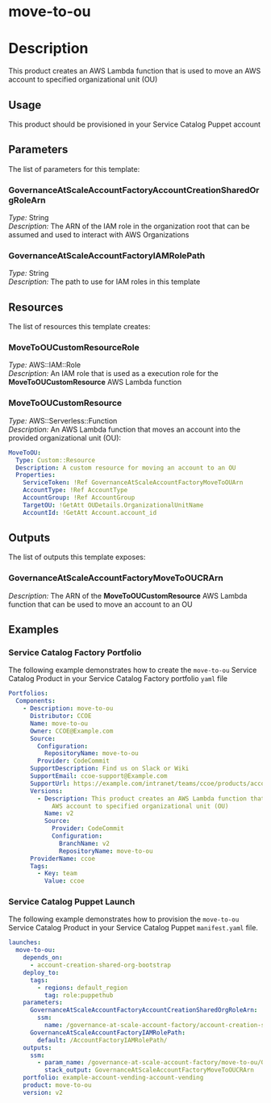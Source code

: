 # move-to-ou
# Description
This product creates an AWS Lambda function that is used to move an AWS account to specified organizational unit (OU)
 
## Usage
This product should be provisioned in your Service Catalog Puppet account

## Parameters
The list of parameters for this template:

### GovernanceAtScaleAccountFactoryAccountCreationSharedOrgRoleArn 
*Type:* String  
*Description:* The ARN of the IAM role in the organization root that can be assumed and used to interact with AWS Organizations 
### GovernanceAtScaleAccountFactoryIAMRolePath 
*Type:* String  
*Description:* The path to use for IAM roles in this template

## Resources
The list of resources this template creates:

### MoveToOUCustomResourceRole 
*Type:* AWS::IAM::Role  
*Description:* An IAM role that is used as a execution role for the **MoveToOUCustomResource** AWS Lambda function
### MoveToOUCustomResource 
*Type:* AWS::Serverless::Function  
*Description:* An AWS Lambda function that moves an account into the provided organizational unit (OU):
```yaml
MoveToOU:
  Type: Custom::Resource
  Description: A custom resource for moving an account to an OU
  Properties:
    ServiceToken: !Ref GovernanceAtScaleAccountFactoryMoveToOUArn
    AccountType: !Ref AccountType
    AccountGroup: !Ref AccountGroup
    TargetOU: !GetAtt OUDetails.OrganizationalUnitName
    AccountId: !GetAtt Account.account_id
```

## Outputs
The list of outputs this template exposes:

### GovernanceAtScaleAccountFactoryMoveToOUCRArn 
*Description:* The ARN of the **MoveToOUCustomResource** AWS Lambda function that can be used to move an account to an OU
  
## Examples

### Service Catalog Factory Portfolio
The following example demonstrates how to create the `move-to-ou` Service Catalog Product in your Service Catalog Factory portfolio `yaml` file
```yaml
Portfolios:
  Components:
    - Description: move-to-ou
      Distributor: CCOE
      Name: move-to-ou
      Owner: CCOE@Example.com
      Source:
        Configuration:
          RepositoryName: move-to-ou
        Provider: CodeCommit
      SupportDescription: Find us on Slack or Wiki
      SupportEmail: ccoe-support@Example.com
      SupportUrl: https://example.com/intranet/teams/ccoe/products/account-factory
      Versions:
        - Description: This product creates an AWS Lambda function that is used to move an 
            AWS account to specified organizational unit (OU)
          Name: v2
          Source:
            Provider: CodeCommit
            Configuration:
              BranchName: v2
              RepositoryName: move-to-ou
      ProviderName: ccoe
      Tags:
        - Key: team
          Value: ccoe
```

### Service Catalog Puppet Launch
The following example demonstrates how to provision the `move-to-ou` Service Catalog Product in your Service Catalog Puppet `manifest.yaml` file.
```yaml
launches:
  move-to-ou:
    depends_on:
      - account-creation-shared-org-bootstrap
    deploy_to:
      tags:
        - regions: default_region
          tag: role:puppethub
    parameters:
      GovernanceAtScaleAccountFactoryAccountCreationSharedOrgRoleArn:
        ssm:
          name: /governance-at-scale-account-factory/account-creation-shared-org-bootstrap/GovernanceAtScaleAccountFactoryAccountCreationSharedOrgRoleArn
      GovernanceAtScaleAccountFactoryIAMRolePath:
        default: /AccountFactoryIAMRolePath/
    outputs:
      ssm:
        - param_name: /governance-at-scale-account-factory/move-to-ou/GovernanceAtScaleAccountFactoryMoveToOUCRArn
          stack_output: GovernanceAtScaleAccountFactoryMoveToOUCRArn
    portfolio: example-account-vending-account-vending
    product: move-to-ou
    version: v2
```